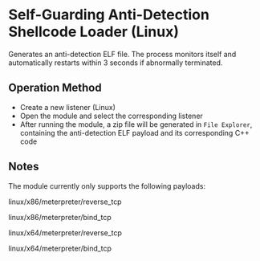 # Self-Guarding Anti-Detection Shellcode Loader (Linux)

Generates an anti-detection ELF file. The process monitors itself and automatically restarts within 3 seconds if abnormally terminated.

## Operation Method

+ Create a new listener (Linux)
+ Open the module and select the corresponding listener
+ After running the module, a zip file will be generated in `File Explorer`, containing the anti-detection ELF payload and its corresponding C++ code

## Notes

The module currently only supports the following payloads:

linux/x86/meterpreter/reverse_tcp

linux/x86/meterpreter/bind_tcp

linux/x64/meterpreter/reverse_tcp

linux/x64/meterpreter/bind_tcp
